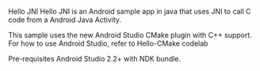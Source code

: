 Hello JNI
Hello JNI is an Android sample app in java that uses JNI to call C code from a Android Java Activity.

This sample uses the new Android Studio CMake plugin with C++ support. For how to use Android Studio, refer to Hello-CMake codelab

Pre-requisites
Android Studio 2.2+ with NDK bundle.
